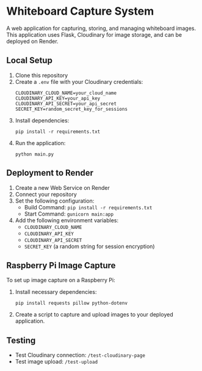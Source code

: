 # Whiteboard Capture System

A web application for capturing, storing, and managing whiteboard images. This application uses Flask, Cloudinary for image storage, and can be deployed on Render.

## Local Setup

1. Clone this repository
2. Create a `.env` file with your Cloudinary credentials:
   ```
   CLOUDINARY_CLOUD_NAME=your_cloud_name
   CLOUDINARY_API_KEY=your_api_key
   CLOUDINARY_API_SECRET=your_api_secret
   SECRET_KEY=random_secret_key_for_sessions
   ```
3. Install dependencies:
   ```
   pip install -r requirements.txt
   ```
4. Run the application:
   ```
   python main.py
   ```

## Deployment to Render

1. Create a new Web Service on Render
2. Connect your repository
3. Set the following configuration:
   - Build Command: `pip install -r requirements.txt`
   - Start Command: `gunicorn main:app`
4. Add the following environment variables:
   - `CLOUDINARY_CLOUD_NAME`
   - `CLOUDINARY_API_KEY`
   - `CLOUDINARY_API_SECRET`
   - `SECRET_KEY` (a random string for session encryption)

## Raspberry Pi Image Capture

To set up image capture on a Raspberry Pi:

1. Install necessary dependencies:
   ```
   pip install requests pillow python-dotenv
   ```
2. Create a script to capture and upload images to your deployed application.

## Testing

- Test Cloudinary connection: `/test-cloudinary-page`
- Test image upload: `/test-upload`